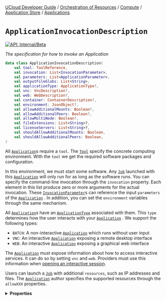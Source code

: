 [UCloud Developer Guide](/docs/developer-guide/README.md) / [Orchestration of Resources](/docs/developer-guide/orchestration/README.md) / [Compute](/docs/developer-guide/orchestration/compute/README.md) / [Application Store](/docs/developer-guide/orchestration/compute/appstore/README.md) / [Applications](/docs/developer-guide/orchestration/compute/appstore/apps.md)

# `ApplicationInvocationDescription`


[![API: Internal/Beta](https://img.shields.io/static/v1?label=API&message=Internal/Beta&color=red&style=flat-square)](/docs/developer-guide/core/api-conventions.md)


_The specification for how to invoke an Application_

```kotlin
data class ApplicationInvocationDescription(
    val tool: ToolReference,
    val invocation: List<InvocationParameter>,
    val parameters: List<ApplicationParameter>,
    val outputFileGlobs: List<String>,
    val applicationType: ApplicationType?,
    val vnc: VncDescription?,
    val web: WebDescription?,
    val container: ContainerDescription?,
    val environment: JsonObject?,
    val allowAdditionalMounts: Boolean?,
    val allowAdditionalPeers: Boolean?,
    val allowMultiNode: Boolean?,
    val fileExtensions: List<String>?,
    val licenseServers: List<String>?,
    val shouldAllowAdditionalMounts: Boolean,
    val shouldAllowAdditionalPeers: Boolean,
)
```
All [`Application`](/docs/reference/dk.sdu.cloud.app.store.api.Application.md)s require a `tool`. The [`Tool`](/docs/reference/dk.sdu.cloud.app.store.api.Tool.md)  specify the concrete computing environment. 
With the `tool` we get the required software packages and configuration.

In this environment, we must start some software. Any [`Job`](/docs/reference/dk.sdu.cloud.app.orchestrator.api.Job.md)  launched with
this [`Application`](/docs/reference/dk.sdu.cloud.app.store.api.Application.md)  will only run for as long as the software runs. You can specify the command-line 
invocation through the `invocation` property. Each element in this list produce zero or more arguments for the 
actual invocation. These [`InvocationParameter`](/docs/reference/dk.sdu.cloud.app.store.api.InvocationParameter.md)s can reference the input `parameters` of the 
[`Application`](/docs/reference/dk.sdu.cloud.app.store.api.Application.md)  . In addition, you can set the `environment` variables through the same mechanism.

All [`Application`](/docs/reference/dk.sdu.cloud.app.store.api.Application.md)s have an [`ApplicationType`](/docs/reference/dk.sdu.cloud.app.store.api.ApplicationType.md)  associated with them. This `type` determines how the 
user interacts with your [`Application`](/docs/reference/dk.sdu.cloud.app.store.api.Application.md)  . We support the following types:

- `BATCH`: A non-interactive [`Application`](/docs/reference/dk.sdu.cloud.app.store.api.Application.md)  which runs without user input
- `VNC`: An interactive [`Application`](/docs/reference/dk.sdu.cloud.app.store.api.Application.md)  exposing a remote desktop interface
- `WEB`:  An interactive [`Application`](/docs/reference/dk.sdu.cloud.app.store.api.Application.md)  exposing a graphical web interface

The [`Application`](/docs/reference/dk.sdu.cloud.app.store.api.Application.md)  must expose information about how to access interactive services. It can do so by 
setting `vnc` and `web`. Providers must use this information when 
[opening an interactive session](/docs/reference/jobs.openInteractiveSession.md). 

Users can launch a [`Job`](/docs/reference/dk.sdu.cloud.app.orchestrator.api.Job.md)  with additional `resources`, such as 
IP addresses and files. The [`Application`](/docs/reference/dk.sdu.cloud.app.store.api.Application.md)  author specifies the supported resources through the 
`allowXXX` properties.

<details>
<summary>
<b>Properties</b>
</summary>

<details>
<summary>
<code>tool</code>: <code><code><a href='#toolreference'>ToolReference</a></code></code> A reference to the Tool used by this Application
</summary>





</details>

<details>
<summary>
<code>invocation</code>: <code><code><a href='https://kotlinlang.org/api/latest/jvm/stdlib/kotlin.collections/-list/'>List</a>&lt;<a href='#invocationparameter'>InvocationParameter</a>&gt;</code></code> Instructions on how to build the command-line invocation
</summary>





</details>

<details>
<summary>
<code>parameters</code>: <code><code><a href='https://kotlinlang.org/api/latest/jvm/stdlib/kotlin.collections/-list/'>List</a>&lt;<a href='#applicationparameter'>ApplicationParameter</a>&gt;</code></code> The input parameters used by this Application
</summary>





</details>

<details>
<summary>
<code>outputFileGlobs</code>: <code><code><a href='https://kotlinlang.org/api/latest/jvm/stdlib/kotlin.collections/-list/'>List</a>&lt;<a href='https://kotlinlang.org/api/latest/jvm/stdlib/kotlin/-string/'>String</a>&gt;</code></code>
</summary>

[![Deprecated: Yes](https://img.shields.io/static/v1?label=Deprecated&message=Yes&color=red&style=flat-square)](/docs/developer-guide/core/api-conventions.md)



</details>

<details>
<summary>
<code>applicationType</code>: <code><code><a href='#applicationtype'>ApplicationType</a>?</code></code> The type of this Application, it determines how users will interact with the Application
</summary>





</details>

<details>
<summary>
<code>vnc</code>: <code><code><a href='#vncdescription'>VncDescription</a>?</code></code> Information about how to reach the VNC service
</summary>





</details>

<details>
<summary>
<code>web</code>: <code><code><a href='#webdescription'>WebDescription</a>?</code></code> Information about how to reach the web service
</summary>





</details>

<details>
<summary>
<code>container</code>: <code><code><a href='#containerdescription'>ContainerDescription</a>?</code></code> Hints to the container system about how the Application should be launched
</summary>





</details>

<details>
<summary>
<code>environment</code>: <code><code><a href='https://kotlin.github.io/kotlinx.serialization/kotlinx-serialization-json/kotlinx-serialization-json/kotlinx.serialization.json/-json-object/index.html'>JsonObject</a>?</code></code> Additional environment variables to be added in the environment
</summary>





</details>

<details>
<summary>
<code>allowAdditionalMounts</code>: <code><code><a href='https://kotlinlang.org/api/latest/jvm/stdlib/kotlin/-boolean/'>Boolean</a>?</code></code> Flag to enable/disable support for additional file mounts (default: true for interactive apps)
</summary>





</details>

<details>
<summary>
<code>allowAdditionalPeers</code>: <code><code><a href='https://kotlinlang.org/api/latest/jvm/stdlib/kotlin/-boolean/'>Boolean</a>?</code></code> Flag to enable/disable support for connecting Jobs together (default: true)
</summary>





</details>

<details>
<summary>
<code>allowMultiNode</code>: <code><code><a href='https://kotlinlang.org/api/latest/jvm/stdlib/kotlin/-boolean/'>Boolean</a>?</code></code> Flag to enable/disable multiple replicas of this Application (default: false)
</summary>





</details>

<details>
<summary>
<code>fileExtensions</code>: <code><code><a href='https://kotlinlang.org/api/latest/jvm/stdlib/kotlin.collections/-list/'>List</a>&lt;<a href='https://kotlinlang.org/api/latest/jvm/stdlib/kotlin/-string/'>String</a>&gt;?</code></code> The file extensions which this Application can handle
</summary>



This list used as a suffix filter. As a result, this list should typically include the dot.


</details>

<details>
<summary>
<code>licenseServers</code>: <code><code><a href='https://kotlinlang.org/api/latest/jvm/stdlib/kotlin.collections/-list/'>List</a>&lt;<a href='https://kotlinlang.org/api/latest/jvm/stdlib/kotlin/-string/'>String</a>&gt;?</code></code> Hint used by the frontend to find appropriate license servers
</summary>





</details>

<details>
<summary>
<code>shouldAllowAdditionalMounts</code>: <code><code><a href='https://kotlinlang.org/api/latest/jvm/stdlib/kotlin/-boolean/'>Boolean</a></code></code>
</summary>





</details>

<details>
<summary>
<code>shouldAllowAdditionalPeers</code>: <code><code><a href='https://kotlinlang.org/api/latest/jvm/stdlib/kotlin/-boolean/'>Boolean</a></code></code>
</summary>





</details>



</details>


